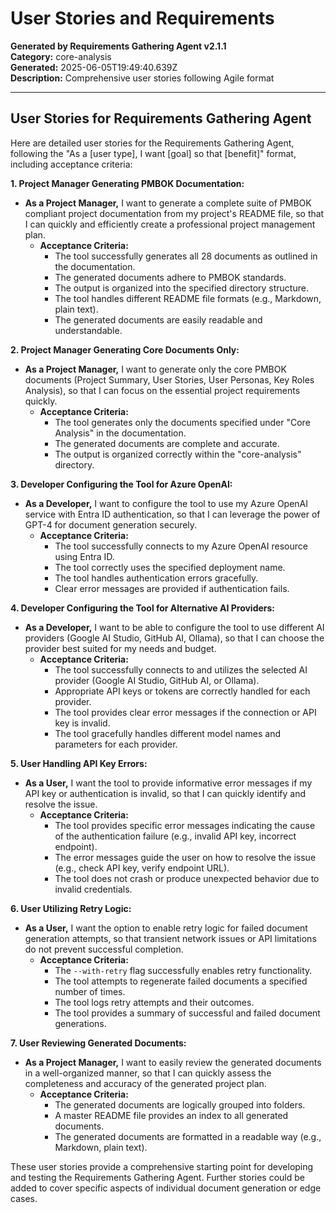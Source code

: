 # User Stories and Requirements

**Generated by Requirements Gathering Agent v2.1.1**  
**Category:** core-analysis  
**Generated:** 2025-06-05T19:49:40.639Z  
**Description:** Comprehensive user stories following Agile format

---

## User Stories for Requirements Gathering Agent

Here are detailed user stories for the Requirements Gathering Agent, following the "As a [user type], I want [goal] so that [benefit]" format, including acceptance criteria:

**1. Project Manager Generating PMBOK Documentation:**

* **As a Project Manager,** I want to generate a complete suite of PMBOK compliant project documentation from my project's README file, so that I can quickly and efficiently create a professional project management plan.
    * **Acceptance Criteria:**
        * The tool successfully generates all 28 documents as outlined in the documentation.
        * The generated documents adhere to PMBOK standards.
        * The output is organized into the specified directory structure.
        * The tool handles different README file formats (e.g., Markdown, plain text).
        * The generated documents are easily readable and understandable.

**2. Project Manager Generating Core Documents Only:**

* **As a Project Manager,** I want to generate only the core PMBOK documents (Project Summary, User Stories, User Personas, Key Roles Analysis), so that I can focus on the essential project requirements quickly.
    * **Acceptance Criteria:**
        * The tool generates only the documents specified under "Core Analysis" in the documentation.
        * The generated documents are complete and accurate.
        * The output is organized correctly within the "core-analysis" directory.

**3. Developer Configuring the Tool for Azure OpenAI:**

* **As a Developer,** I want to configure the tool to use my Azure OpenAI service with Entra ID authentication, so that I can leverage the power of GPT-4 for document generation securely.
    * **Acceptance Criteria:**
        * The tool successfully connects to my Azure OpenAI resource using Entra ID.
        * The tool correctly uses the specified deployment name.
        * The tool handles authentication errors gracefully.
        * Clear error messages are provided if authentication fails.


**4. Developer Configuring the Tool for Alternative AI Providers:**

* **As a Developer,** I want to be able to configure the tool to use different AI providers (Google AI Studio, GitHub AI, Ollama), so that I can choose the provider best suited for my needs and budget.
    * **Acceptance Criteria:**
        * The tool successfully connects to and utilizes the selected AI provider (Google AI Studio, GitHub AI, or Ollama).
        *  Appropriate API keys or tokens are correctly handled for each provider.
        *  The tool provides clear error messages if the connection or API key is invalid.
        *  The tool gracefully handles different model names and parameters for each provider.

**5. User Handling API Key Errors:**

* **As a User,** I want the tool to provide informative error messages if my API key or authentication is invalid, so that I can quickly identify and resolve the issue.
    * **Acceptance Criteria:**
        * The tool provides specific error messages indicating the cause of the authentication failure (e.g., invalid API key, incorrect endpoint).
        * The error messages guide the user on how to resolve the issue (e.g., check API key, verify endpoint URL).
        * The tool does not crash or produce unexpected behavior due to invalid credentials.

**6. User Utilizing Retry Logic:**

* **As a User,** I want the option to enable retry logic for failed document generation attempts, so that transient network issues or API limitations do not prevent successful completion.
    * **Acceptance Criteria:**
        * The `--with-retry` flag successfully enables retry functionality.
        * The tool attempts to regenerate failed documents a specified number of times.
        * The tool logs retry attempts and their outcomes.
        * The tool provides a summary of successful and failed document generations.


**7. User Reviewing Generated Documents:**

* **As a Project Manager,** I want to easily review the generated documents in a well-organized manner, so that I can quickly assess the completeness and accuracy of the generated project plan.
    * **Acceptance Criteria:**
        * The generated documents are logically grouped into folders.
        * A master README file provides an index to all generated documents.
        * The generated documents are formatted in a readable way (e.g., Markdown, plain text).


These user stories provide a comprehensive starting point for developing and testing the Requirements Gathering Agent.  Further stories could be added to cover specific aspects of individual document generation or edge cases.
